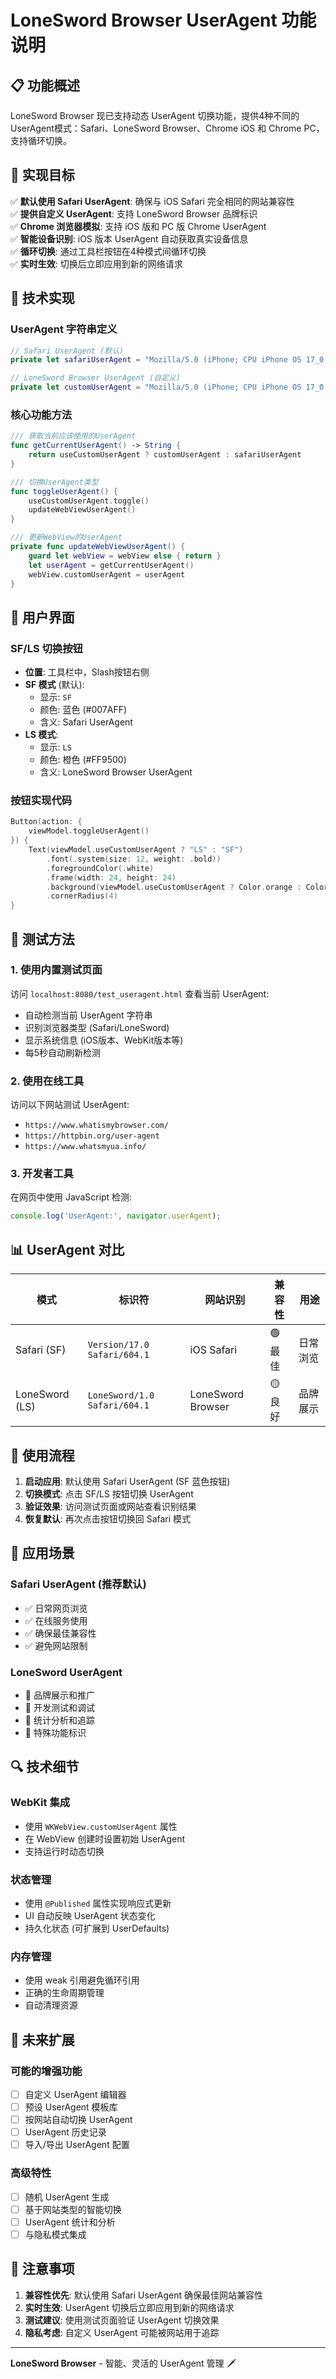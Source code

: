 # LoneSword Browser UserAgent 功能说明

## 📋 功能概述

LoneSword Browser 现已支持动态 UserAgent 切换功能，提供4种不同的UserAgent模式：Safari、LoneSword Browser、Chrome iOS 和 Chrome PC，支持循环切换。

## 🎯 实现目标

✅ **默认使用 Safari UserAgent**: 确保与 iOS Safari 完全相同的网站兼容性  
✅ **提供自定义 UserAgent**: 支持 LoneSword Browser 品牌标识  
✅ **Chrome 浏览器模拟**: 支持 iOS 版和 PC 版 Chrome UserAgent  
✅ **智能设备识别**: iOS 版本 UserAgent 自动获取真实设备信息  
✅ **循环切换**: 通过工具栏按钮在4种模式间循环切换  
✅ **实时生效**: 切换后立即应用到新的网络请求  

## 🔧 技术实现

### UserAgent 字符串定义

```swift
// Safari UserAgent (默认)
private let safariUserAgent = "Mozilla/5.0 (iPhone; CPU iPhone OS 17_0 like Mac OS X) AppleWebKit/605.1.15 (KHTML, like Gecko) Version/17.0 Mobile/15E148 Safari/604.1"

// LoneSword Browser UserAgent (自定义)
private let customUserAgent = "Mozilla/5.0 (iPhone; CPU iPhone OS 17_0 like Mac OS X) AppleWebKit/605.1.15 (KHTML, like Gecko) LoneSword/1.0 Mobile/15E148 Safari/604.1"
```

### 核心功能方法

```swift
/// 获取当前应该使用的UserAgent
func getCurrentUserAgent() -> String {
    return useCustomUserAgent ? customUserAgent : safariUserAgent
}

/// 切换UserAgent类型
func toggleUserAgent() {
    useCustomUserAgent.toggle()
    updateWebViewUserAgent()
}

/// 更新WebView的UserAgent
private func updateWebViewUserAgent() {
    guard let webView = webView else { return }
    let userAgent = getCurrentUserAgent()
    webView.customUserAgent = userAgent
}
```

## 🎨 用户界面

### SF/LS 切换按钮

- **位置**: 工具栏中，Slash按钮右侧
- **SF 模式** (默认):
  - 显示: `SF`
  - 颜色: 蓝色 (#007AFF)
  - 含义: Safari UserAgent
- **LS 模式**:
  - 显示: `LS`
  - 颜色: 橙色 (#FF9500)
  - 含义: LoneSword Browser UserAgent

### 按钮实现代码

```swift
Button(action: {
    viewModel.toggleUserAgent()
}) {
    Text(viewModel.useCustomUserAgent ? "LS" : "SF")
        .font(.system(size: 12, weight: .bold))
        .foregroundColor(.white)
        .frame(width: 24, height: 24)
        .background(viewModel.useCustomUserAgent ? Color.orange : Color.blue)
        .cornerRadius(4)
}
```

## 🧪 测试方法

### 1. 使用内置测试页面

访问 `localhost:8080/test_useragent.html` 查看当前 UserAgent:

- 自动检测当前 UserAgent 字符串
- 识别浏览器类型 (Safari/LoneSword)
- 显示系统信息 (iOS版本、WebKit版本等)
- 每5秒自动刷新检测

### 2. 使用在线工具

访问以下网站测试 UserAgent:
- `https://www.whatismybrowser.com/`
- `https://httpbin.org/user-agent`
- `https://www.whatsmyua.info/`

### 3. 开发者工具

在网页中使用 JavaScript 检测:
```javascript
console.log('UserAgent:', navigator.userAgent);
```

## 📊 UserAgent 对比

| 模式 | 标识符 | 网站识别 | 兼容性 | 用途 |
|------|--------|----------|--------|------|
| Safari (SF) | `Version/17.0 Safari/604.1` | iOS Safari | 🟢 最佳 | 日常浏览 |
| LoneSword (LS) | `LoneSword/1.0 Safari/604.1` | LoneSword Browser | 🟡 良好 | 品牌展示 |

## 🔄 使用流程

1. **启动应用**: 默认使用 Safari UserAgent (SF 蓝色按钮)
2. **切换模式**: 点击 SF/LS 按钮切换 UserAgent
3. **验证效果**: 访问测试页面或网站查看识别结果
4. **恢复默认**: 再次点击按钮切换回 Safari 模式

## 🎯 应用场景

### Safari UserAgent (推荐默认)
- ✅ 日常网页浏览
- ✅ 在线服务使用
- ✅ 确保最佳兼容性
- ✅ 避免网站限制

### LoneSword UserAgent
- 🎯 品牌展示和推广
- 🎯 开发测试和调试
- 🎯 统计分析和追踪
- 🎯 特殊功能标识

## 🔍 技术细节

### WebKit 集成
- 使用 `WKWebView.customUserAgent` 属性
- 在 WebView 创建时设置初始 UserAgent
- 支持运行时动态切换

### 状态管理
- 使用 `@Published` 属性实现响应式更新
- UI 自动反映 UserAgent 状态变化
- 持久化状态 (可扩展到 UserDefaults)

### 内存管理
- 使用 weak 引用避免循环引用
- 正确的生命周期管理
- 自动清理资源

## 🚀 未来扩展

### 可能的增强功能
- [ ] 自定义 UserAgent 编辑器
- [ ] 预设 UserAgent 模板库
- [ ] 按网站自动切换 UserAgent
- [ ] UserAgent 历史记录
- [ ] 导入/导出 UserAgent 配置

### 高级特性
- [ ] 随机 UserAgent 生成
- [ ] 基于网站类型的智能切换
- [ ] UserAgent 统计和分析
- [ ] 与隐私模式集成

## 📝 注意事项

1. **兼容性优先**: 默认使用 Safari UserAgent 确保最佳网站兼容性
2. **实时生效**: UserAgent 切换后立即应用到新的网络请求
3. **测试建议**: 使用测试页面验证 UserAgent 切换效果
4. **隐私考虑**: 自定义 UserAgent 可能被网站用于追踪

---

**LoneSword Browser** - 智能、灵活的 UserAgent 管理 🗡️ 